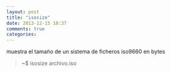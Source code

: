 ```yaml
---
layout: post
title: "isosize"
date: 2013-12-15 18:37
comments: true
categories: 
---
```

muestra el tamaño de un sistema de ficheros iso9660 en bytes

>~$ isosize archivo.iso

